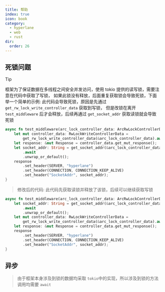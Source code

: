 ```yaml
---
title: 帮助
index: true
icon: book
category:
  - hyperlane
  - web
  - rust
dir:
  order: 26
---
```


<Share colorful />
<Catalog />

## 死锁问题

> [!tip]
> 框架为了保证数据在多线程之间安全并发访问，使用 tokio 提供的读写锁，需要注意在代码中获取了写锁，
> 如果此锁没有释放，后面重复获取锁会导致死锁，下面举一个简单的示例:
> 此代码会导致死锁，原因是先通过 `get_rw_lock_write_controller_data` 获取到写锁，
> 但是改锁在离开 `test_middleware` 后才会释放，后续再通过
> `get_socket_addr` 获取读锁就会导致死锁

```rust
async fn test_middleware(arc_lock_controller_data: ArcRwLockControllerData) {
    let mut controller_data: RwLockWriteControllerData =
        get_rw_lock_write_controller_data(&arc_lock_controller_data).await;
    let response: &mut Response = controller_data.get_mut_response();
    let socket_addr: String = get_socket_addr(&arc_lock_controller_data)
        .await
        .unwrap_or_default();
    response
        .set_header(SERVER, "hyperlane")
        .set_header(CONNECTION, CONNECTION_KEEP_ALIVE)
        .set_header("SocketAddr", socket_addr);
}
```

> 修改后的代码: 此代码先获取读锁并释放了该锁，后续可以继续获取写锁

```rust
async fn test_middleware(arc_lock_controller_data: ArcRwLockControllerData) {
    let socket_addr: String = get_socket_addr(&arc_lock_controller_data)
        .await
        .unwrap_or_default();
    let mut controller_data: RwLockWriteControllerData =
        get_rw_lock_write_controller_data(&arc_lock_controller_data).await;
    let response: &mut Response = controller_data.get_mut_response();
    response
        .set_header(SERVER, "hyperlane")
        .set_header(CONNECTION, CONNECTION_KEEP_ALIVE)
        .set_header("SocketAddr", socket_addr);
}
```

## 异步

> 由于框架本身涉及到锁的数据均采取 `tokio`中的实现，所以涉及到锁的方法调用均需要 `await`

<Bottom />
